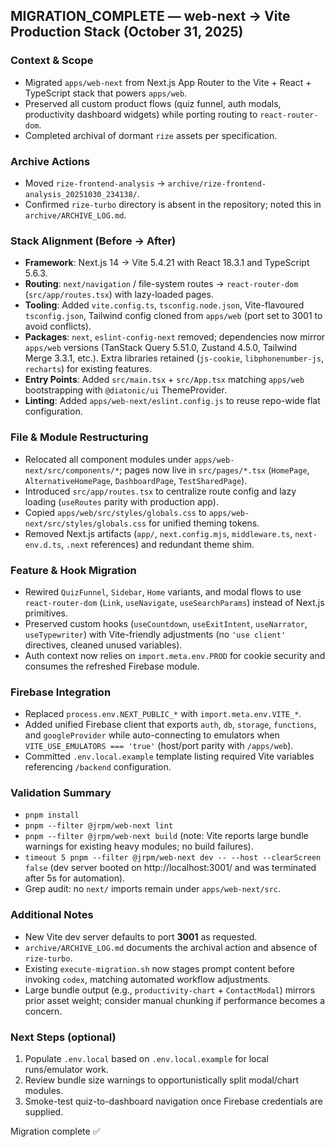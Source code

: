 ## MIGRATION_COMPLETE — web-next → Vite Production Stack (October 31, 2025)

### Context & Scope
- Migrated `apps/web-next` from Next.js App Router to the Vite + React + TypeScript stack that powers `apps/web`.
- Preserved all custom product flows (quiz funnel, auth modals, productivity dashboard widgets) while porting routing to `react-router-dom`.
- Completed archival of dormant `rize` assets per specification.

### Archive Actions
- Moved `rize-frontend-analysis` → `archive/rize-frontend-analysis_20251030_234138/`.
- Confirmed `rize-turbo` directory is absent in the repository; noted this in `archive/ARCHIVE_LOG.md`.

### Stack Alignment (Before → After)
- **Framework**: Next.js 14 → Vite 5.4.21 with React 18.3.1 and TypeScript 5.6.3.
- **Routing**: `next/navigation` / file-system routes → `react-router-dom` (`src/app/routes.tsx`) with lazy-loaded pages.
- **Tooling**: Added `vite.config.ts`, `tsconfig.node.json`, Vite-flavoured `tsconfig.json`, Tailwind config cloned from `apps/web` (port set to 3001 to avoid conflicts).
- **Packages**: `next`, `eslint-config-next` removed; dependencies now mirror `apps/web` versions (TanStack Query 5.51.0, Zustand 4.5.0, Tailwind Merge 3.3.1, etc.). Extra libraries retained (`js-cookie`, `libphonenumber-js`, `recharts`) for existing features.
- **Entry Points**: Added `src/main.tsx` + `src/App.tsx` matching `apps/web` bootstrapping with `@diatonic/ui` ThemeProvider.
- **Linting**: Added `apps/web-next/eslint.config.js` to reuse repo-wide flat configuration.

### File & Module Restructuring
- Relocated all component modules under `apps/web-next/src/components/*`; pages now live in `src/pages/*.tsx` (`HomePage`, `AlternativeHomePage`, `DashboardPage`, `TestSharedPage`).
- Introduced `src/app/routes.tsx` to centralize route config and lazy loading (`useRoutes` parity with production app).
- Copied `apps/web/src/styles/globals.css` to `apps/web-next/src/styles/globals.css` for unified theming tokens.
- Removed Next.js artifacts (`app/`, `next.config.mjs`, `middleware.ts`, `next-env.d.ts`, `.next` references) and redundant theme shim.

### Feature & Hook Migration
- Rewired `QuizFunnel`, `Sidebar`, `Home` variants, and modal flows to use `react-router-dom` (`Link`, `useNavigate`, `useSearchParams`) instead of Next.js primitives.
- Preserved custom hooks (`useCountdown`, `useExitIntent`, `useNarrator`, `useTypewriter`) with Vite-friendly adjustments (no `'use client'` directives, cleaned unused variables).
- Auth context now relies on `import.meta.env.PROD` for cookie security and consumes the refreshed Firebase module.

### Firebase Integration
- Replaced `process.env.NEXT_PUBLIC_*` with `import.meta.env.VITE_*`.
- Added unified Firebase client that exports `auth`, `db`, `storage`, `functions`, and `googleProvider` while auto-connecting to emulators when `VITE_USE_EMULATORS === 'true'` (host/port parity with `/apps/web`).
- Committed `.env.local.example` template listing required Vite variables referencing `/backend` configuration.

### Validation Summary
- `pnpm install`
- `pnpm --filter @jrpm/web-next lint`
- `pnpm --filter @jrpm/web-next build` (note: Vite reports large bundle warnings for existing heavy modules; no build failures).
- `timeout 5 pnpm --filter @jrpm/web-next dev -- --host --clearScreen false` (dev server booted on http://localhost:3001/ and was terminated after 5s for automation).
- Grep audit: no `next/` imports remain under `apps/web-next/src`.

### Additional Notes
- New Vite dev server defaults to port **3001** as requested.
- `archive/ARCHIVE_LOG.md` documents the archival action and absence of `rize-turbo`.
- Existing `execute-migration.sh` now stages prompt content before invoking `codex`, matching automated workflow adjustments.
- Large bundle output (e.g., `productivity-chart` + `ContactModal`) mirrors prior asset weight; consider manual chunking if performance becomes a concern.

### Next Steps (optional)
1. Populate `.env.local` based on `.env.local.example` for local runs/emulator work.
2. Review bundle size warnings to opportunistically split modal/chart modules.
3. Smoke-test quiz-to-dashboard navigation once Firebase credentials are supplied.

Migration complete ✅

